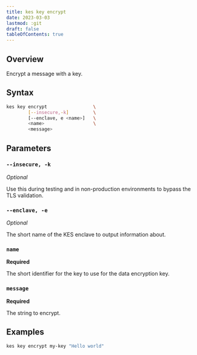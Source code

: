 ```yaml
---
title: kes key encrypt
date: 2023-03-03
lastmod: :git
draft: false
tableOfContents: true
---
```


## Overview

Encrypt a message with a key.

## Syntax

```sh
kes key encrypt                 \
        [--insecure,-k]         \
        [--enclave, e <name>]   \
        <name>                  \
        <message>
```

## Parameters

### `--insecure, -k`

_Optional_

Use this during testing and in non-production environments to bypass the TLS validation.

### `--enclave, -e`

_Optional_

The short name of the KES enclave to output information about.

### `name`

**Required**

The short identifier for the key to use for the data encryption key.

### `message`

**Required**

The string to encrypt.

## Examples

```sh {.copy}
kes key encrypt my-key "Hello world"
```